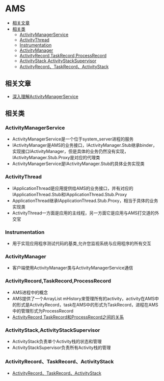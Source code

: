 # AMS

- [相关文章](#相关文章)
- [相关类](#相关类)
    - [ActivityManagerService](#activitymanagerservice)
    - [ActivityThread](#activitythread)
    - [Instrumentation](#instrumentation)
    - [ActivityManager](#activitymanager)
    - [ActivityRecord,TaskRecord,ProcessRecord](#activityrecordtaskrecordprocessrecord)
    - [ActivityStack,ActivityStackSupervisor](#activitystackactivitystacksupervisor)
    - [ActivityRecord、TaskRecord、ActivityStack](#activityrecordtaskrecordactivitystack)

## 相关文章

- [深入理解ActivityManagerService](https://blog.csdn.net/Innost/article/details/47254381?utm_source=app)

## 相关类

### ActivityManagerService

- ActivityManagerService是一个位于system_server进程的服务
- IActivityManager是AMS的业务接口，IActivityManager.Stub继承binder，实现接口IActivityManager，但是具体的业务仍然没有实现，IActivityManager.Stub.Proxy是对应的代理类
- ActivityManagerService是IActivityManager.Stub的具体业务实现类

### ActivityThread

- IApplicationThread是应用提供给AMS的业务接口，并有对应的IApplicationThread.Stub和IApplicationThread.Stub.Proxy
- ApplicationThread继承IApplicationThread.Stub.Proxy，相当于具体的业务实现类
- ActivityThread一方面是应用的主线程，另一方面它是应用与AMS打交道的外交官

### Instrumentation

- 用于实现应用程序测试代码的基类,允许您监视系统与应用程序的所有交互

### ActivityManager

- 客户端使用ActivityManager类与ActivityManagerService通信

### ActivityRecord,TaskRecord,ProcessRecord

- AMS进程中的概念
- AMS提供了一个ArrayList mHistory来管理所有的activity，activity在AMS中的形式是ActivityRecord，task在AMS中的形式为TaskRecord，进程在AMS中的管理形式为ProcessRecord
- [ActivityRecord TaskRecord和ProcessRecord之间的关系](https://blog.csdn.net/mwq384807683/article/details/72529285)

### ActivityStack,ActivityStackSupervisor

- ActivityStack负责单个Activity栈的状态和管理
- ActivityStackSupervisor负责所有Activity栈的管理

### ActivityRecord、TaskRecord、ActivityStack

- [ActivityRecord、TaskRecord、ActivityStack](https://blog.csdn.net/kebelzc24/article/details/53747506)